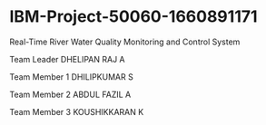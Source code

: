 # IBM-Project-50060-1660891171
Real-Time River Water Quality Monitoring and Control System
 
Team Leader     DHELIPAN RAJ A

Team Member 1   DHILIPKUMAR S

Team Member 2   ABDUL FAZIL A

Team Member 3   KOUSHIKKARAN K
